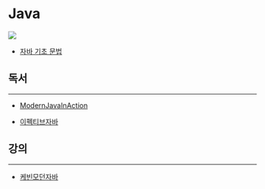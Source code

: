 # Java

![](https://www.oracle.com/a/tech/img/cb88-java-logo-001.jpg)



- [자바 기초 문법](%EC%9E%90%EB%B0%94%EB%AC%B8%EB%B2%95%2F%EC%9E%90%EB%B0%94%EB%AC%B8%EB%B2%95.md)

## 독서

---

- [ModernJavaInAction](..%2F%EB%8F%85%EC%84%9C%2FModernJavaInAction%2FModernJavaInAction.md)

- [이펙티브자바](..%2F%EB%8F%85%EC%84%9C%2FEffectiveJava3E%2F%EC%9D%B4%ED%8E%99%ED%8B%B0%EB%B8%8C%EC%9E%90%EB%B0%94.md)


## 강의

---
- [케빈모던자바](%EC%BC%80%EB%B9%88%EB%AA%A8%EB%8D%98%EC%9E%90%EB%B0%94%2F%EC%BC%80%EB%B9%88%EB%AA%A8%EB%8D%98%EC%9E%90%EB%B0%94.md)
